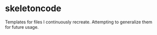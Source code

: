 # skeletoncode
Templates for files I continuously recreate. Attempting to generalize them for future usage.

